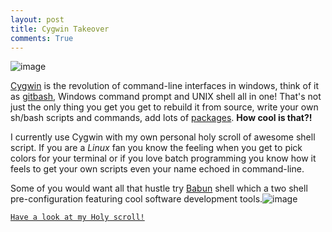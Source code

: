 ```yaml
---
layout: post
title: Cygwin Takeover
comments: True
---
```




![image](http://treasure.diylol.com/uploads/post/image/439841/resized_creepy-willy-wonka-meme-generator-you-thought-you-could-run-a-real-shell-on-windows-how-s-cygwin-treating-you-6176da.jpg)


[Cygwin](https://www.cygwin.com/) is the revolution of command-line interfaces in windows, think of it as [gitbash](https://git-for-windows.github.io/), Windows command prompt and UNIX shell all in one! That's not just the only thing you get you get to rebuild it from source, write your own sh/bash scripts and commands, add lots of [packages](https://cygwin.com/packages/package_list.html). **How cool is that?!**

I currently use Cygwin with my own personal holy scroll of awesome shell script. If you are a _Linux_ fan you know the feeling when you get to pick colors for your terminal or if you love batch programming you know how it feels to get your own scripts even your name echoed in command-line.

Some of you would want all that hustle try [Babun](http://babun.github.io/) shell which a two shell pre-configuration featuring cool software development tools.![image](https://s-media-cache-ak0.pinimg.com/736x/4e/5c/f7/4e5cf7d4ccb9c59b6620a9c71944d51e.jpg)


[`Have a look at my Holy scroll!`](https://gist.github.com/Gochojr/0ae41e4767a2af031de1)


